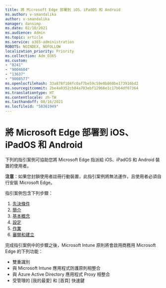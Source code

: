 ```yaml
---
title: 將 Microsoft Edge 部署到 iOS、iPadOS 和 Android
ms.author: v-smandalika
author: v-smandalika
manager: dansimp
ms.date: 02/10/2021
ms.audience: Admin
ms.topic: article
ms.service: o365-administration
ROBOTS: NOINDEX, NOFOLLOW
localization_priority: Priority
ms.collection: Adm_O365
ms.custom:
- "8241"
- "9004604"
- "13637"
- "9008577"
ms.openlocfilehash: 33a878f104fc0af7be59c59e0b860be173916bd2
ms.sourcegitcommit: 2be4a0352cb84a703ebf12966e1c17b64df07364
ms.translationtype: HT
ms.contentlocale: zh-TW
ms.lasthandoff: 08/16/2021
ms.locfileid: "58361949"
---
```

# <a name="deploy-microsoft-edge-to-ios-ipados-and-android"></a>將 Microsoft Edge 部署到 iOS、iPadOS 和 Android

下列的指引案例可協助您將 Microsoft Edge 指派給 iOS、iPadOS 和 Android 裝置的使用者。

**注意**：如果您封鎖使用者註冊行動裝置，此指引案例將無法運作，且使用者必須自行安裝 Microsoft Edge。

指引案例包含下列步驟：

1. [先決條件](https://docs.microsoft.com/mem/intune/fundamentals/guided-scenarios-edge#prerequisites)
2. [簡介](https://docs.microsoft.com/mem/intune/fundamentals/guided-scenarios-edge#step-1---introduction)
3. [基本概念](https://docs.microsoft.com/mem/intune/fundamentals/guided-scenarios-edge#step-2---basics)
4. [設定](https://docs.microsoft.com/mem/intune/fundamentals/guided-scenarios-edge#step-3---configuration)
5. [作業](https://docs.microsoft.com/mem/intune/fundamentals/guided-scenarios-edge#step-4---assignments)
6. [審閱和建立](https://docs.microsoft.com/mem/intune/fundamentals/guided-scenarios-edge#step-5---review--create)

完成指引案例中的步驟之後，Microsoft Intune 原則將會啟用商務用 Microsoft Edge 的下列功能：

- 雙重識別
- 與 Microsoft Intune 應用程式防護原則相整合
- 與 Azure Active Directory 應用程式 Proxy 相整合
- 受管理的 [我的最愛] 和 [首頁] 快速鍵
